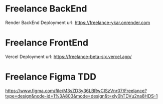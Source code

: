 # Freelance BackEnd
Render BackEnd Deployment url: https://freelance-ykar.onrender.com

# Freelance FrontEnd
Vercel Deployment url: https://freelance-beta-six.vercel.app/

# Freelance Figma TDD
https://www.figma.com/file/M3sZD3y36LBRwCISzVnr07/Freelance?type=design&node-id=1%3A803&mode=design&t=xly0hTDVu2na8HDS-1
